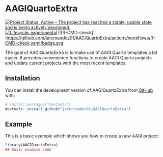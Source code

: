 
<!-- README.md is generated from README.Rmd. Please edit that file -->

# AAGIQuartoExtra

<!-- badges: start -->

[![Project Status: Active – The project has reached a stable, usable
state and is being actively
developed.](https://www.repostatus.org/badges/latest/active.svg)](https://www.repostatus.org/#active)
[![Lifecycle:
experimental](https://img.shields.io/badge/lifecycle-experimental-orange.svg)](https://lifecycle.r-lib.org/articles/stages.html#experimental)
\[\![R-CMD-check\](<https://github.com/jafernandez01/AAGIQuartoExtra/actions/workflows/R-CMD-check.yaml/badge.svg>
<!-- badges: end -->

The goal of AAGIQuartoExtra is to make use of AAGI Quarto templates a
bit easier. It provides convenience functions to create AAGI Quarto
projects and update current projects with the most recent templates.

## Installation

You can install the development version of AAGIQuartoExtra from
[GitHub](https://github.com/) with:

``` r
# install.packages("devtools")
devtools::install_github("jafernandez01/AAGIQuartoExtra")
```

## Example

This is a basic example which shows you how to create a new AAGI
project:

``` r
library(AAGIQuartoExtra)
## basic example code
```
